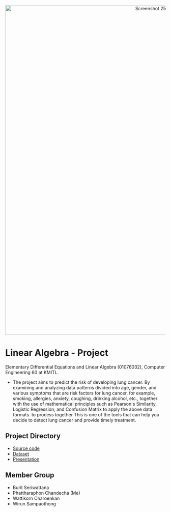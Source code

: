 <p align="center">
<img width="1037" alt="Screenshot 2566-12-02 at 01 02 48" src="https://github.com/janrainjer/linear-algebra-project/assets/88389821/3a6cadfc-93a0-4eae-b53a-9790ae3341de">
</p>


# Linear Algebra - Project
Elementary Differential Equations and Linear Algebra (01076032), Computer Engineering 60 at KMITL.

- The project aims to predict the risk of developing lung cancer. By examining and analyzing data patterns divided into age, gender, and various symptoms that are risk factors for lung cancer, for example, smoking, allergies, anxiety, coughing, drinking alcohol, etc., together with the use of mathematical principles such as Pearson's Similarity, Logistic Regression, and Confusion Matrix to apply the above data formats. to process together This is one of the tools that can help you decide to detect lung cancer and provide timely treatment.  

## Project Directory 
- [Source code](source-code)
- [Dataset](dataset)
- [Presentation](presentation)

## Member Group
- Burit Seriwattana
- Phattharaphon Chandecha (Me)
- Wattikorn Charoenkan
- Wirun Sampaothong
